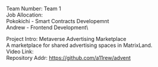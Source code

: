 Team Number: Team 1\
Job Allocation: \
Pokokichi - Smart Contracts Developemnt\
Andrew - Frontend Development\

Project Intro: Metaverse Advertising Marketplace\
A marketplace for shared advertising spaces in MatrixLand. \
Video Link: \
Repository Addr: https://github.com/a11rew/advent
